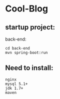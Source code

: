# Cool-Blog
## startup project:

back-end:
```
cd back-end
mvn spring-boot:run
```

## Need to install:
```
nginx
mysql 5.1+
jdk 1.7+
maven
```
